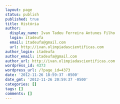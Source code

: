 ```yaml
---
layout: page
status: publish
published: true
title: História
author:
  display_name: Ivan Tadeu Ferreira Antunes Filho
  login: itadeufa
  email: itadeufa@gmail.com
  url: http://ivan.olimpiadascientificas.com
author_login: itadeufa
author_email: itadeufa@gmail.com
author_url: http://ivan.olimpiadascientificas.com
wordpress_id: 4373
wordpress_url: /?page_id=4373
date: '2012-11-26 18:59:37 -0500'
date_gmt: '2012-11-26 20:59:37 -0500'
categories: []
tags: []
comments: []
---
```


